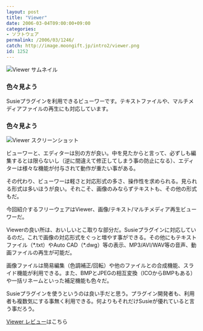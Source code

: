 ```yaml
---
layout: post
title: "Viewer"
date: 2006-03-04T09:00:00+09:00
categories:
- ソフトウェア
permalink: /2006/03/1246/
catch: http://image.moongift.jp/intro2/viewer.png
id: 1252
---
```

 ![Viewer サムネイル](http://image.moongift.jp/intro2/viewer.t.png "Viewer サムネイル")
  

### 色々見よう
  
Susieプラグインを利用できるビューワーです。テキストファイルや、マルチメディアファイルの再生にも対応しています。  
<!--more-->  

### 色々見よう
  

![Viewer スクリーンショット](http://image.moongift.jp/intro2/viewer.png "Viewer スクリーンショット")

  

ビューワーと、エディターは別の方が良い。中を見たからと言って、必ずしも編集するとは限らないし（逆に間違えて修正してしまう事の防止になる）、エディターは様々な機能が付与されて動作が重たい事がある。

  

その代わり、ビューワーは軽さと対応形式の多さ、操作性を求められる。見られる形式は多いほうが良い。それこそ、画像のみならずテキストも、その他の形式もだ。

  

今回紹介するフリーウェアはViewer、画像/テキスト/マルチメディア再生ビューワーだ。

  

Viewerの良い所は、おいしいとこ取りな部分だ。Susieプラグインに対応しているのだ。これで画像の対応形式をぐっと増やす事ができる。その他にもテキストファイル（\*.txt）やAuto CAD（\*.dwg）等の表示、MP3/AVI/WAV等の音声、動画ファイルの再生が可能だ。

  

画像ファイルは簡易編集（色調補正/回転）や他のファイルとの合成機能、スライド機能が利用できる。また、BMPとJPEGの相互変換（ICOからBMPもある）や一括リネームといった補足機能も色々だ。

  

Susieプラグインを使うというのは良い手だと思う。プラグイン開発者も、利用者も複数気にする事無く利用できる。何よりもそれだけSusieが優れていると言う事だろう。

  

[Viewer レビュー](http://fw.moongift.jp/review/i-1265.html)はこちら


